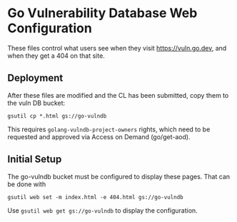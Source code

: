 # Go Vulnerability Database Web Configuration

These files control what users see when they visit https://vuln.go.dev, and
when they get a 404 on that site.

## Deployment

After these files are modified and the CL has been submitted, copy them to the
vuln DB bucket:
```
gsutil cp *.html gs://go-vulndb
```
This requires `golang-vulndb-project-owners` rights, which need to be requested
and approved via Access on Demand (go/get-aod).

## Initial Setup

The go-vulndb bucket must be configured to display these pages. That can be done
with
```
gsutil web set -m index.html -e 404.html gs://go-vulndb
```
Use `gsutil web get gs://go-vulndb` to display the configuration.
